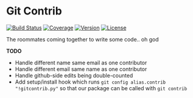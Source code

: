 Git Contrib
===========

[![Build Status](https://travis-ci.org/nickfrostatx/gitcontrib.svg?branch=master)](https://travis-ci.org/nickfrostatx/gitcontrib)
[![Coverage](https://img.shields.io/coveralls/nickfrostatx/gitcontrib.svg)](https://coveralls.io/github/nickfrostatx/gitcontrib)
[![Version](https://img.shields.io/pypi/v/gitcontrib.svg)](https://pypi.python.org/pypi/gitcontrib)
[![License](https://img.shields.io/pypi/l/gitcontrib.svg)](https://raw.githubusercontent.com/nickfrostatx/gitcontrib/master/LICENSE)

The roommates coming together to write some code.. oh god

**TODO**
* Handle different name same email as one contributor
* Handle different email same name as one contributor
* Handle github-side edits being double-counted
* Add setup/install hook which runs `git config alias.contrib "!gitcontrib.py"` so that our package can be called with `git contrib`
